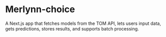 # Merlynn-choice
A Next.js app that fetches models from the TOM API, lets users input data, gets predictions, stores results, and supports batch processing.
